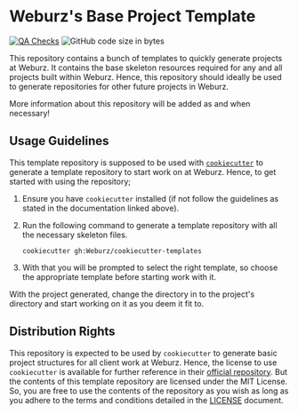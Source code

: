 # Weburz's Base Project Template

[![QA Checks](https://github.com/Weburz/cookiecutter-templates/actions/workflows/qa-check.yml/badge.svg)](https://github.com/Weburz/cookiecutter-templates/actions/workflows/qa-check.yml)
![GitHub code size in bytes](https://img.shields.io/github/languages/code-size/Weburz/cookiecutter-templates?logo=github&label=Repo%20Size)

This repository contains a bunch of templates to quickly generate projects at
Weburz. It contains the base skeleton resources required for any and all
projects built within Weburz. Hence, this repository should ideally be used to
generate repositories for other future projects in Weburz.

More information about this repository will be added as and when necessary!

## Usage Guidelines

This template repository is supposed to be used with
[`cookiecutter`](https://cookiecutter.readthedocs.io) to generate a template
repository to start work on at Weburz. Hence, to get started with using the
repository;

1. Ensure you have `cookiecutter` installed (if not follow the guidelines as
   stated in the documentation linked above).
2. Run the following command to generate a template repository with all the
   necessary skeleton files.

   ```console
   cookiecutter gh:Weburz/cookiecutter-templates
   ```

3. With that you will be prompted to select the right template, so choose the
   appropriate template before starting work with it.

With the project generated, change the directory in to the project's directory
and start working on it as you deem it fit to.

## Distribution Rights

This repository is expected to be used by `cookiecutter` to generate basic
project structures for all client work at Weburz. Hence, the license to use
`cookiecutter` is available for further reference in their
[official repository](https://github.com/cookiecutter/cookiecutter). But the
contents of this template repository are licensed under the MIT License. So, you
are free to use the contents of the repository as you wish as long as you adhere
to the terms and conditions detailed in the [LICENSE](./LICENSE) document.
